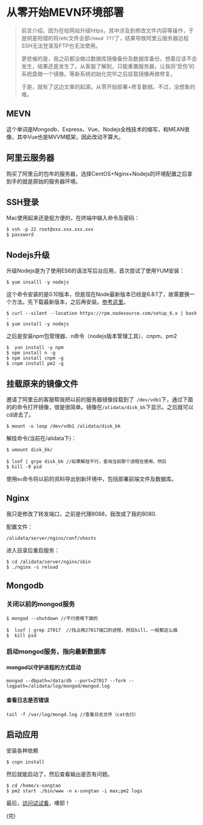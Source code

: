# 从零开始MEVN环境部署

> 前言介绍，因为在给网站升级https，其中涉及到修改文件内容等操作，于是阴差阳错的将/etc文件全部```chmod 777```了，结果导致阿里云服务器远程SSH无法登录及FTP也无法使用。
> 
> 更悲催的是，我之前都没做过数据库镜像备份及数据库备份，想着应该不会发生，结果还是发生了。从客服了解到，只能重置服务器，让我将‘受伤’的系统盘做一个镜像。等新系统初始化完毕之后挂载镜像再做修复。
> 
> 于是，就有了这边文章的起源。从零开始部署+修复数据。不过，没想象的难。
> 

## MEVN

这个单词是Mongodb、Express、Vue、Nodejs全栈技术的缩写，和MEAN很像，其中Vue也是MVVM框架，因此改动不算大。

## 阿里云服务器

购买了阿里云的包年的服务器，选择CentOS+Nginx+Nodejs的环境配置之后拿到手的就是原始的服务器环境。

## SSH登录

Mac使用起来还是挺方便的，在终端中输入命令及密码：

```
$ ssh -p 22 root@xxx.xxx.xxx.xxx
$ password
```

## Nodejs升级

升级Nodejs是为了使用ES6的语法写后台应用，首次尝试了使用YUM安装：

```
$ yum insalll -y nodejs
```
这个命令安装的是0.10版本，但是现在Node最新版本已经是6.8.1了，故需要换一个方法。先下载最新版本，之后再安装。[参考这里](http://jingyan.baidu.com/article/dca1fa6f48f478f1a5405272.html)。

```
$ curl --silent --location https://rpm.nodesource.com/setup_6.x | bash -
$ yum install -y nodejs
```

之后是安装npm包管理器、n命令（nodejs版本管理工具）、cnpm、pm2

```
$  yun install -y npm
$ npm install n -g
$ npm install cnpm -g
$ cnpm install pm2 -g
```
## 挂载原来的镜像文件

邀请了阿里云的客服帮我把以前的服务器镜像挂载到了``` /dev/vdb1```下，通过下面的的命令打开镜像，很是很简单。镜像在```/alidata/disk_bk```下显示。之后就可以cd进去了。


```
$ mount -o loop /dev/vdb1 /alidata/disk_bk
```

解挂命令(当前在/alidata下)：

```
$ umount disk_bk/

$ lsof | grpe disk_bk //如果解挂不行，查询当前那个进程在使用，然后
$ kill -9 pid
```

使用```mv```命令将以前的资料导出到新环境中，包括部署前端文件及数据库。

## Nginx

我只是修改了转发端口，之前是代理8088，我改成了我的8080.

配置文件：

```
/alidata/server/nginx/conf/vhosts
```

进入目录后重启服务：

```
$ cd /alidata/server/nginx/sbin
$ ./nginx -s reload
```


## Mongodb

### 关闭以前的mongod服务

```
$ mongod --shutdown //不行使用下面的

$  lsof | grep 27017  //找占用27017端口的进程，然后kill，一般都这么搞
$  kill pid
```

### 启动mongod服务，指向最新数据库

#### mongod以守护进程的方式启动

```
mongod --dbpath=/data/db --port=27017 --fork --logpath=/alidata/log/mongod/mongod.log
```

#### 查看日志是否错误

```
tail -f /var/log/mongd.log //查看日志文件（cat也行）
```

## 启动应用

安装各种依赖

```
$ cnpn install
```

然后就能启动了，然后查看输出是否有问题。

```
$ cd /home/x-songtao
$ pm2 start ./bin/www -n x-songtao -i max;pm2 logs
```

最后，[访问试试看](xiangsongtao.com)，噢耶！

(完)






